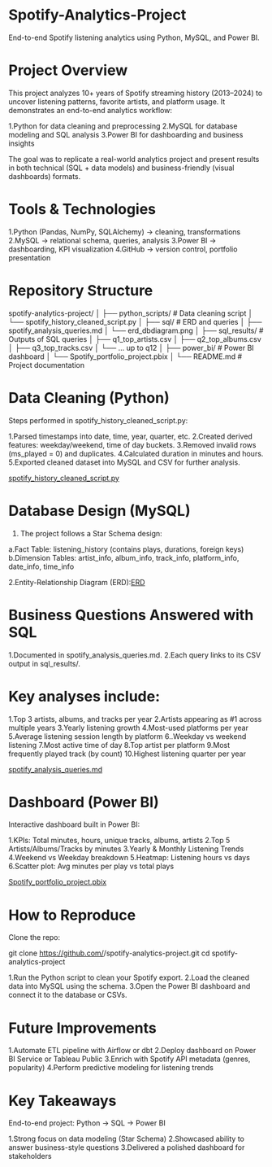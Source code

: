 # Spotify-Analytics-Project
End-to-end Spotify listening analytics using Python, MySQL, and Power BI.

# Project Overview

This project analyzes 10+ years of Spotify streaming history (2013–2024) to uncover listening patterns, favorite artists, and platform usage. It demonstrates an end-to-end analytics workflow:

1.Python for data cleaning and preprocessing
2.MySQL for database modeling and SQL analysis
3.Power BI for dashboarding and business insights

The goal was to replicate a real-world analytics project and present results in both technical (SQL + data models) and business-friendly (visual dashboards) formats.

# Tools & Technologies

1.Python (Pandas, NumPy, SQLAlchemy) → cleaning, transformations
2.MySQL → relational schema, queries, analysis
3.Power BI → dashboarding, KPI visualization
4.GitHub → version control, portfolio presentation

# Repository Structure

spotify-analytics-project/
│
├── python_scripts/                 # Data cleaning script
│   └── spotify_history_cleaned_script.py
│
├── sql/                            # ERD and queries
│   ├── spotify_analysis_queries.md
│   └── erd_dbdiagram.png
│
├── sql_results/                    # Outputs of SQL queries
│   ├── q1_top_artists.csv
│   ├── q2_top_albums.csv
│   ├── q3_top_tracks.csv
│   └── ... up to q12
│
├── power_bi/                       # Power BI dashboard
│   └── Spotify_portfolio_project.pbix
│
└── README.md                       # Project documentation

# Data Cleaning (Python)

Steps performed in spotify_history_cleaned_script.py:

1.Parsed timestamps into date, time, year, quarter, etc.
2.Created derived features: weekday/weekend, time of day buckets.
3.Removed invalid rows (ms_played = 0) and duplicates.
4.Calculated duration in minutes and hours.
5.Exported cleaned dataset into MySQL and CSV for further analysis.

[spotify_history_cleaned_script.py](python_scripts/spotify_history_cleaned_script.py)

# Database Design (MySQL)

1. The project follows a Star Schema design:

a.Fact Table: listening_history (contains plays, durations, foreign keys)
b.Dimension Tables: artist_info, album_info, track_info, platform_info, date_info, time_info

2.Entity-Relationship Diagram (ERD):[ERD](sql/erd_dbdiagram.png)


# Business Questions Answered with SQL

1.Documented in spotify_analysis_queries.md.
2.Each query links to its CSV output in sql_results/.

# Key analyses include:

1.Top 3 artists, albums, and tracks per year
2.Artists appearing as #1 across multiple years
3.Yearly listening growth
4.Most-used platforms per year
5.Average listening session length by platform
6..Weekday vs weekend listening
7.Most active time of day
8.Top artist per platform
9.Most frequently played track (by count)
10.Highest listening quarter per year

[spotify_analysis_queries.md](sql/spotify_analysis_queries.md)

# Dashboard (Power BI)

Interactive dashboard built in Power BI:

1.KPIs: Total minutes, hours, unique tracks, albums, artists
2.Top 5 Artists/Albums/Tracks by minutes
3.Yearly & Monthly Listening Trends
4.Weekend vs Weekday breakdown
5.Heatmap: Listening hours vs days
6.Scatter plot: Avg minutes per play vs total plays

[Spotify_portfolio_project.pbix](power_bi/Spotify_portfolio_project.pbix)

# How to Reproduce

Clone the repo:

git clone https://github.com/<your-username>/spotify-analytics-project.git
cd spotify-analytics-project

1.Run the Python script to clean your Spotify export.
2.Load the cleaned data into MySQL using the schema.
3.Open the Power BI dashboard and connect it to the database or CSVs.

# Future Improvements

1.Automate ETL pipeline with Airflow or dbt
2.Deploy dashboard on Power BI Service or Tableau Public
3.Enrich with Spotify API metadata (genres, popularity)
4.Perform predictive modeling for listening trends

# Key Takeaways

End-to-end project: Python → SQL → Power BI

1.Strong focus on data modeling (Star Schema)
2.Showcased ability to answer business-style questions
3.Delivered a polished dashboard for stakeholders
